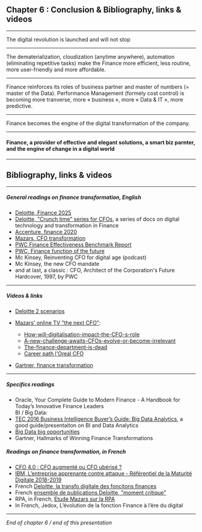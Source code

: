 ## Chapter 6 : Conclusion & Bibliography, links & videos

----

The digital revolution is launched and will not stop  

----

The dematerialization, cloudization (anytime anywhere), automation (eliminating repetitive tasks) make the Finance more efficient, less routine, more user-friendly and more affordable. 

----

Finance reinforces its roles of business partner and master of numbers (= master of the Data). Performance Management (formely cost control) is becoming more tranverse, more « business », more « Data & IT », more predictive.

----

Finance becomes the engine of the digital transformation of the company. 

----

#### Finance, a provider of effective and elegant solutions, a smart biz parnter, and the engine of change in a digital world    

----


## Bibliography, links & videos

----

##### General readings on finance transformation, English    

- [Deloitte, Finance 2025](https://www2.deloitte.com/content/dam/Deloitte/us/Documents/finance-transformation/us-ft-crunch-time-V-finance-2025.pdf)   
- [Deloitte, "Crunch time" series for CFOs](https://www2.deloitte.com/us/en/pages/finance-transformation/articles/crunch-time-series-for-cfos.html), a series of docs on digital technology and transformation in Finance
- [Accenture, finance 2020](https://www.accenture.com/t20150902t015110__w__/us-en/_acnmedia/accenture/conversion-assets/dotcom/documents/global/pdf/dualpub_21/accenture-finance-2020-pov.pdf)   
- [Mazars, CFO transformation](https://fre.mazars.com/content/download/144055/21626576/version//file/Mazars%20-%20POV%20Financial%20Transformation_30012012.pdf)   
- [PWC Finance Effectiveness Benchmark Report](https://www.pwc.co.uk/finance/finance-matters/insights/finance-effectiveness-benchmark-report-2017/report-download.html)   
- [PWC, Finance function of the future](https://www.pwc.nl/nl/assets/documents/pwc-finance-matters.pdf)
- Mc Kinsey, Reinventing CFO for digital age (podcast)     
- Mc Kinsey, the new CFO mandate    
- and at last, a classic : CFO, Architect of the Corporation's Future Hardcover, 1997, by PWC

----

##### Videos & links

- [Deloitte 2 scenarios](https://www.youtube.com/watch?v=hU2zyRKKZ5g)    

- [Mazars' online TV "the next CFO"](https://www.thenextcfo.tv/):     
	- [How-will-digitalisation-impact-the-CFO-s-role](https://www.thenextcfo.tv/The-Professor/How-will-digitalisation-impact-the-CFO-s-role.html)
	- [A-new-challenge-awaits-CFOs-evolve-or-become-irrelevant](https://www.thenextcfo.tv/The-Professor/A-new-challenge-awaits-CFOs-evolve-or-become-irrelevant.html)    
	- [The-finance-department-is-dead](https://www.thenextcfo.tv/finquake/the-finance-department-is-dead.html)
	- [Career path l'Oreal CFO](https://www.thenextcfo.tv/career-paths/Philippe-Fau.html)     

- [Gartner, finance transformation](https://www.gartner.com/en/finance/insights/finance-transformation)     

----

##### Specifics readings   

- Oracle, Your Complete Guide to Modern Finance - A Handbook for Today’s Innovative Finance Leaders   
BI / Big Data:     
- [TEC 2016 Business Intelligence Buyer’s Guide: Big Data Analytics](https://www3.technologyevaluation.com/research/tec-buyers-guide/tec-2016-business-intelligence-buyer-s-guide-big-data-analytics.html), a good guide/presentaiton on BI and Data Analytics     
- [Big Data big opportunities](https://www.cfo.com/products/research/big-data-big-opportunities/)    
- Gartner, Hallmarks of Winning Finance Transformations     


##### Readings on finance transformation, in French 
- [CFO 4.0 : CFO augmenté ou CFO ubérisé ?](https://www.cdoalliance.org/articles/26635-livre-blanc-cfo-4-0-cfo-augmente-ou-cfo-uberise)     
- [IBM, L’entreprise apprenante contre attaque - Référentiel de la Maturité Digitale 2018-2019](https://www.ibm.com/account/reg/fr-fr/signup?formid=urx-37826)      
- French [Deloitte, la transfo digitale des foncitons finances](https://fr.scribd.com/document/405480373/Transformation-digitale-de-la-fonction-finance-pdf)    
- French [ensemble de publications Deloitte, "moment critique"](https://www2.deloitte.com/fr/fr/pages/finance/articles/moment-critique-finance-et-numerique.html)   
- RPA, in French, [Etude Mazars sur la RPA](https://www.mazars.fr/Accueil/News/Publications/Etudes/Etude-sur-l-automatisation-de-la-fonction-finance)   
- In French, Jedox, L’évolution de la fonction Finance à l’ère du digital

----

*End of chapter 6 / end of this presentation*



